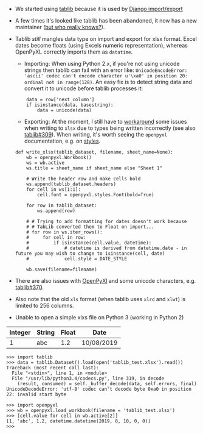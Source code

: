 - We started using [tablib](http://python-tablib.org/) because it is used by [Django import/export](https://django-import-export.readthedocs.io/en/latest/)

- A few times it's looked like tablib has been abandoned, it now has a new maintainer ([but who really knows?](https://github.com/vinayak-mehta/tablib/issues/329#issuecomment-520212465)).

- Tablib *still* mangles data type on import and export for xlsx format. Excel dates become floats (using Excels numeric representation), whereas OpenPyXL correctly imports them as `datatime`.

  - Importing: When using Python 2.x, if you're not using unicode strings then tablib can fail with an error like: `UnicodeEncodeError: 'ascii' codec can't encode character u'\xa0' in position 20: ordinal not in range(128)`. An easy fix is to detect string data and convert it to unicode before tablib processes it:

  ```
      data = row['next_column']
      if isinstance(data, basestring):
          data = unicode(data)

  ```

  - Exporting: At the moment, I still have to [workaround](https://github.com/vinayak-mehta/tablib/issues/252#issuecomment-454395181) some issues when writing to `xlsx` due to types being written incorrectly (see also [tablib#309](https://github.com/vinayak-mehta/tablib/pull/309)). When writing, it's worth seeing the `openpyxl` documentation, e.g. on [styles](https://openpyxl.readthedocs.io/en/stable/styles.html).

  ```
  def write_xlsx(tablib_dataset, filename, sheet_name=None):
      wb = openpyxl.Workbook()
      ws = wb.active
      ws.title = sheet_name if sheet_name else "Sheet 1"

      # Write the header row and make cells bold
      ws.append(tablib_dataset.headers)
      for cell in ws[1:1]:
          cell.font = openpyxl.styles.Font(bold=True)

      for row in tablib_dataset:
          ws.append(row)

      # # Trying to add formatting for dates doesn't work because
      # # TabLib converted them to Float on import...
      # for row in ws.iter_rows():
      #     for cell in row:
      #         if isinstance(cell.value, datetime):
      #             # datetime is derived from datetime.date - in future you may wish to change to isinstance(cell, date)
      #             cell.style = DATE_STYLE

      wb.save(filename=filename)

  ```

- There are also issues with [OpenPyXl](https://openpyxl.readthedocs.io/en/stable/) and some unicode characters, e.g. [tablib#370](https://github.com/vinayak-mehta/tablib/issues/370#issuecomment-511521685).

- Also note that the old `xls` format (when tablib uses `xlrd` and `xlwt`) is limited to 256 columns.

- Unable to open a simple xlxs file on Python 3 (working in Python 2)

| Integer | String | Float | Date       |
|---------|--------|-------|------------|
|       1 | abc    |   1.2 | 10/08/2019 |

```
>>> import tablib
>>> data = tablib.Dataset().load(open('tablib_test.xlsx').read())
Traceback (most recent call last):
  File "<stdin>", line 1, in <module>
  File "/usr/lib/python3.4/codecs.py", line 319, in decode
    (result, consumed) = self._buffer_decode(data, self.errors, final)
UnicodeDecodeError: 'utf-8' codec can't decode byte 0xa0 in position 22: invalid start byte

>>> import openpyxl
>>> wb = openpyxl.load_workbook(filename = 'tablib_test.xlsx')
>>> [cell.value for cell in wb.active[2]]
[1, 'abc', 1.2, datetime.datetime(2019, 8, 10, 0, 0)]
>>>

```

